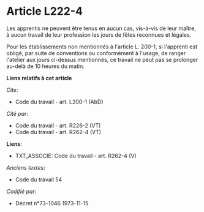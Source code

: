 # Article L222-4

Les apprentis ne peuvent être tenus en aucun cas, vis-à-vis de leur maître, à aucun travail de leur profession les jours de
fêtes reconnues et légales.

Pour les établissements non mentionnés à l'article L. 200-1, si l'apprenti est obligé, par suite de conventions ou
conformément à l'usage, de ranger l'atelier aux jours ci-dessus mentionnés, ce travail ne peut pas se prolonger au-delà de 10
heures du matin.

**Liens relatifs à cet article**

_Cite_:

  - Code du travail - art. L200-1 (AbD)

_Cité par_:

  - Code du travail - art. R226-2 (VT)
  - Code du travail - art. R262-4 (VT)

**Liens**:

  - TXT_ASSOCIE: Code du travail - art. R262-4 (V)

_Anciens textes_:

  - Code du travail 54

_Codifié par_:

  - Décret n°73-1046 1973-11-15
